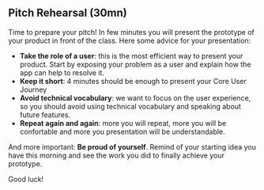 ## Pitch Rehearsal (30mn)

Time to prepare your pitch! In few minutes you will present the prototype of your product in front of the class. Here some advice for your presentation:

- **Take the role of a user**: this is the most efficient way to present your product. Start by exposing your problem as a user and explain how the app can help to resolve it.
- **Keep it short**: 4 minutes should be enough to present your Core User Journey
- **Avoid technical vocabulary**: we want to focus on the user experience, so you should avoid using technical vocabulary and speaking about future features.
- **Repeat again and again**: more you will repeat, more you will be confortable and more you presentation will be understandable.

And more important: **Be proud of yourself**. Remind of your starting idea you have this morning and see the work you did to finally achieve your prototype.

Good luck!
